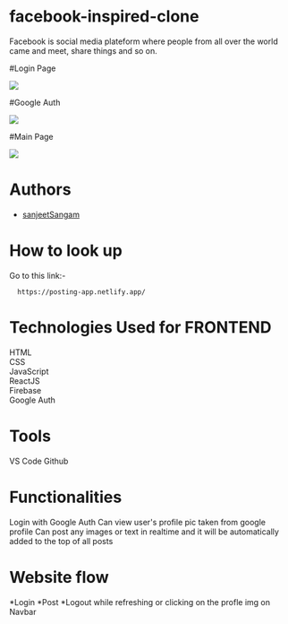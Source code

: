 # facebook-inspired-clone
Facebook is social media plateform where people from all over the world came and meet, share things and so on.

#Login Page

<img src="https://pbs.twimg.com/media/FO6pEfMVQAMqX79?format=jpg&name=large"></img>

#Google Auth

<img src="https://pbs.twimg.com/media/FO6pEd8VcAILN0f?format=jpg&name=large"></img>

#Main Page

<img src="https://pbs.twimg.com/media/FO6pEcZVkAE8F2-?format=jpg&name=large"></img>

# Authors
- [sanjeetSangam](https://github.com/sanjeetSangam)

# How to look up

Go to this link:-

```
  https://posting-app.netlify.app/
```


# Technologies Used for FRONTEND
HTML <br/>
CSS <br/>
JavaScript <br/>
ReactJS <br/>
Firebase <br/>
Google Auth <br />


# Tools
VS Code
Github

# Functionalities
Login with Google Auth
Can view user's profile pic taken from google profile
Can post any images or text in realtime and it will be automatically added to the top of all posts

# Website flow
*Login
*Post
*Logout while refreshing or clicking on the profle img on Navbar
